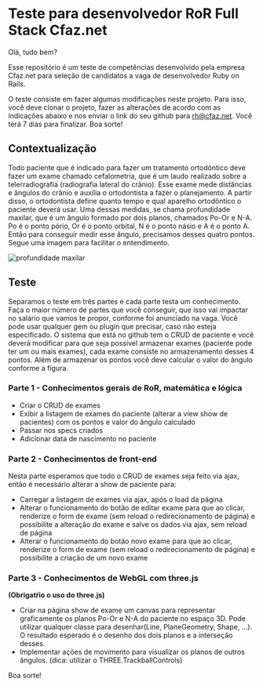 # Teste para desenvolvedor RoR Full Stack Cfaz.net

Olá, tudo bem?

Esse repositório é um teste de competências desenvolvido pela empresa Cfaz.net para seleção de candidatos a vaga de desenvolvedor Ruby on Rails.

O teste consiste em fazer algumas modificações neste projeto. Para isso, você deve clonar o projeto, fazer as alterações de acordo com as indicações abaixo e nos enviar o link do seu github para rh@cfaz.net. Você terá 7 dias para finalizar. Boa sorte!

## Contextualização
Todo paciente que é indicado para fazer um tratamento ortodôntico deve fazer um exame chamado cefalometria, que é um laudo realizado sobre a telerradiografia (radiografia lateral do crânio). Esse exame mede distâncias e ângulos do crânio e auxilia o ortodontista a fazer o planejamento. A partir disso, o ortodontista define quanto tempo e qual aparelho ortodôntico o paciente deverá usar. Uma dessas medidas, se chama profundidade maxilar, que é um ângulo formado por dois planos, chamados Po-Or e N-A. Po é o ponto pório, Or é o ponto orbital, N é o ponto násio e A é o ponto A. Então para conseguir medir esse ângulo, precisamos desses quatro pontos. Segue uma imagem para facilitar o entendimento.

![profundidade maxilar](https://user-images.githubusercontent.com/1520828/59073049-ccdf3780-889b-11e9-8e10-c7b30175b4ae.png)

## Teste
Separamos o teste em três partes e cada parte testa um conhecimento. Faça o maior número de partes que você conseguir, que isso vai impactar no salário que vamos te propor, conforme foi anunciado na vaga. Você pode usar qualquer gem ou plugin que precisar, caso não esteja especificado. O sistema que está no github tem o CRUD de paciente e você deverá modificar para que seja possível armazenar exames (paciente pode ter um ou mais exames), cada exame consiste no armazenamento desses 4 pontos. Além de armazenar os pontos você deve calcular o valor do ângulo conforme a figura.

### Parte 1 - Conhecimentos gerais de RoR, matemática e lógica
- Criar o CRUD de exames
- Exibir a listagem de exames do paciente (alterar a view show de pacientes) com os pontos e valor do ângulo calculado
- Passar nos specs criados
- Adicionar data de nascimento no paciente

### Parte 2 - Conhecimentos de front-end
Nesta parte esperamos que todo o CRUD de exames seja feito via ajax, então é necessário alterar a show de paciente para:
- Carregar a listagem de exames via ajax, após o load da página
- Alterar o funcionamento do botão de editar exame para que ao clicar, renderize o form de exame (sem reload o redirecionamento de página) e possibilite a alteração do exame e salve os dados via ajax, sem reload de página
- Alterar o funcionamento do botão novo exame para que ao clicar, renderize o form de exame (sem reload o redirecionamento de página) e possibilite a criação de um novo exame

### Parte 3 - Conhecimentos de WebGL com three.js
**(Obrigatŕio o uso do three.js)**
- Criar na página show de exame um canvas para representar graficamente os planos Po-Or e N-A do paciente no espaço 3D. Pode utilizar qualquer classe para desenhar(Line, PlaneGeometry, Shape, ...). O resultado esperado é o desenho dos dois planos e a interseção desses.
- Implementar ações de movimento para visualizar os planos de outros ângulos. (dica: utilizar o THREE.TrackballControls)


Boa sorte!
